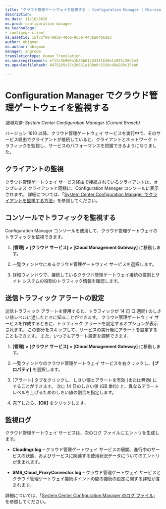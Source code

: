 ```yaml
---
title: "クラウド管理ゲートウェイを監視する - Configuration Manager | Microsoft Docs"
description: 
ms.date: 11/18/2016
ms.prod: configuration-manager
ms.technology:
- configmgr-client
ms.assetid: 15f72f80-9850-40ce-9c3a-443ba04b6a03
author: nbigman
ms.author: nbigman
manager: angrobe
translationtype: Human Translation
ms.sourcegitcommit: ef12c9b966a1b83b61243311b30e1a925c20d2e3
ms.openlocfilehash: 4475205c37c20631a189e0c315dc48e288c15ba6

---
```


# <a name="monitor-cloud-management-gateway-in-configuration-manager"></a>Configuration Manager でクラウド管理ゲートウェイを監視する

*適用対象: System Center Configuration Manager (Current Branch)*

バージョン 1610 以降、クラウド管理ゲートウェイ サービスを実行中で、そのサービス経由でクライアントが接続していると、クライアントとネットワーク トラフィックを監視し、サービスのパフォーマンスを把握できるようになりました。

## <a name="monitor-clients"></a>クライアントの監視

クラウド管理ゲートウェイ サービス経由で接続されているクライアントは、オンプレミス クライアントと同様に、Configuration Manager コンソールに表示されます。 詳細については、「[System Center Configuration Manager でクライアントを監視する方法](monitor-clients.md)」を参照してください。

## <a name="monitor-traffic-in-the-console"></a>コンソールでトラフィックを監視する

Configuration Manager コンソールを使用して、クラウド管理ゲートウェイのトラフィックを監視できます。

1. **[管理] > [クラウド サービス] > [Cloud Management Gateway]** に移動します。

2. 一覧ウィンドウにあるクラウド管理ゲートウェイ サービスを選択します。

3. 詳細ウィンドウで、接続しているクラウド管理ゲートウェイ接続の役割とサイト システムの役割のトラフィック情報を確認します。

## <a name="set-up-outbound-traffic-alerts"></a>送信トラフィック アラートの設定

送信トラフィック アラートを使用すると、トラフィックが 14 日 (2 週間) のしきい値レベルに達したときに知ることができます。 クラウド管理ゲートウェイ サービスを作成するときに、トラフィック アラートを設定するオプションが表示されます。 この部分をスキップして、サービスの実行後にアラートを設定することもできます。 また、いつでもアラート設定を調整できます。

1. **[管理] > [クラウド サービス] > [Cloud Management Gateway]** に移動します。

2. 一覧ウィンドウのクラウド管理ゲートウェイ サービスを右クリックし、**[プロパティ]** を選択します。

3. [アラート] タブをクリックし、しきい値とアラートを有効 (または無効) にすることができます。 次に 14 日のしきい値 (GB 単位) と、異なるアラート レベルを上げるためのしきい値の割合を指定します。

4. 完了したら、**[OK]** をクリックします。

## <a name="monitor-logs"></a>監視ログ

クラウド管理ゲートウェイ サービスは、次のログ ファイルにエントリを生成します。

-   **Cloudmgr.log** – クラウド管理ゲートウェイ サービスの展開、進行中のサービスの状態、およびサービスに関連する使用状況データについてのエントリが含まれます。

-   **SMS\_Cloud\_ProxyConnector.log** – クラウド管理ゲートウェイ サービスとクラウド管理ゲートウェイ接続ポイントの間の接続の設定に関する詳細が含まれます。

詳細については、「[System Center Configuration Manager のログ ファイル](/sccm/core/plan-design/hierarchy/log-files)」を参照してください。



<!--HONumber=Jan17_HO4-->


